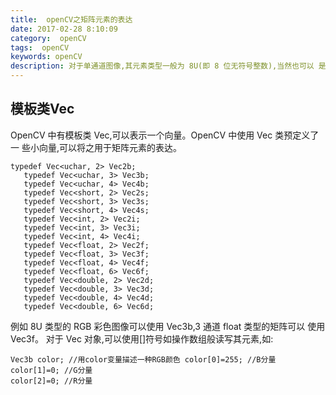 ```yaml
---
title:  openCV之矩阵元素的表达
date: 2017-02-28 8:10:09
category:  openCV
tags:  openCV
keywords: openCV
description: 对于单通道图像,其元素类型一般为 8U(即 8 位无符号整数),当然也可以 是 16S、32F 等;这些类型可以直接用 uchar、short、float 等 C/C++语言中的基本 数据类型表达。如果多通道图像,如 RGB 彩色图像,需要用三个通道来表示。在这种情况下,如果依然将图像视作一个二维矩阵,那么矩阵的元素不再是基本的数据类型。
---
```

## 模板类Vec
OpenCV 中有模板类 Vec,可以表示一个向量。OpenCV 中使用 Vec 类预定义了一 些小向量,可以将之用于矩阵元素的表达。
```c/c++
typedef Vec<uchar, 2> Vec2b;   typedef Vec<uchar, 3> Vec3b;   typedef Vec<uchar, 4> Vec4b;   typedef Vec<short, 2> Vec2s;   typedef Vec<short, 3> Vec3s;   typedef Vec<short, 4> Vec4s;   typedef Vec<int, 2> Vec2i;   typedef Vec<int, 3> Vec3i;   typedef Vec<int, 4> Vec4i;   typedef Vec<float, 2> Vec2f;   typedef Vec<float, 3> Vec3f;   typedef Vec<float, 4> Vec4f;   typedef Vec<float, 6> Vec6f;   typedef Vec<double, 2> Vec2d;   typedef Vec<double, 3> Vec3d;   typedef Vec<double, 4> Vec4d;   typedef Vec<double, 6> Vec6d;
```
例如 8U 类型的 RGB 彩色图像可以使用 Vec3b,3 通道 float 类型的矩阵可以 使用 Vec3f。对于 Vec 对象,可以使用[]符号如操作数组般读写其元素,如:
```c/c++
Vec3b color; //用color变量描述一种RGB颜色 color[0]=255; //B分量color[1]=0; //G分量color[2]=0; //R分量
```


 

